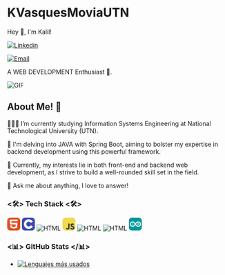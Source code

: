 # KVasquesMoviaUTN

Hey 👋, I'm Kalil!

[![Linkedin](https://img.shields.io/badge/-Linkedin-blue?style=flat-square&logo=Linkedin&logoColor=white&link=https://www.linkedin.com/in/kalil-vasques-movia/)](https://www.linkedin.com/in/kalil-vasques-movia/)

[![Email](https://img.shields.io/badge/-Email-red?style=flat-square&logo=Gmail&logoColor=white&link=mailto:kalilvasquesmovia@gmail.com)](mailto:kalilvasquesmovia@gmail.com)

A WEB DEVELOPMENT Enthusiast 🚀.

![GIF](link-to-your-gif)

## About Me! 🙌

👨🏽‍💻 I’m currently studying Information Systems Engineering at National Technological University (UTN).

🌱 I'm delving into JAVA with Spring Boot, aiming to bolster my expertise in backend development using this powerful framework.

🤔 Currently, my interests lie in both front-end and backend web development, as I strive to build a well-rounded skill set in the field.

💬 Ask me about anything, I love to answer!

### <🛠> Tech Stack <🛠>
<img src="https://raw.githubusercontent.com/tandpfun/skill-icons/main/icons/HTML.svg" alt="HTML" width="30" height="30">
<img src="https://raw.githubusercontent.com/tandpfun/skill-icons/main/icons/C.svg" alt="HTML" width="30" height="30">
<img src="https://raw.githubusercontent.com/tandpfun/skill-icons/main/icons/Java.svg" alt="HTML" width="30" height="30">
<img src="https://raw.githubusercontent.com/tandpfun/skill-icons/main/icons/JavaScript.svg" alt="HTML" width="30" height="30">
<img src="https://raw.githubusercontent.com/tandpfun/skill-icons/main/icons/SQL.svg" alt="HTML" width="30" height="30">
<img src="https://raw.githubusercontent.com/tandpfun/skill-icons/main/icons/Python.svg" alt="HTML" width="30" height="30">
<img src="https://raw.githubusercontent.com/tandpfun/skill-icons/main/icons/Arduino.svg" alt="HTML" width="30" height="30">

### <📊> GitHub Stats </📊>
- [![Lenguajes más usados](https://github-readme-stats.vercel.app/api/top-langs/?username=KVasquesMoviaUTN&layout=compact&theme=dark&border_color=00cc00)](https://github.com/KVasquesMoviaUTN)


<!--
**KVasquesMoviaUTN/KVasquesMoviaUTN** is a ✨ _special_ ✨ repository because its `README.md` (this file) appears on your GitHub profile.

Here are some ideas to get you started:

- 🔭 I’m currently working on ...
- 🌱 I’m currently learning ...
- 👯 I’m looking to collaborate on ...
- 🤔 I’m looking for help with ...
- 💬 Ask me about ...
- 📫 How to reach me: ...
- 😄 Pronouns: ...
- ⚡ Fun fact: ...
-->
